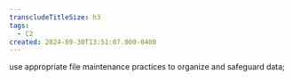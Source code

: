 ```yaml
---
transcludeTitleSize: h3
tags:
  - C2
created: 2024-09-30T13:51:07.000-0400
---
```

use appropriate file maintenance practices to organize and safeguard data;